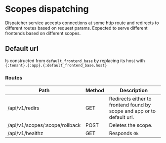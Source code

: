# Scopes dispatching

Dispatcher service accepts connections at some http route and redirects to different routes based on request params.
Expected to serve different frontends based on different scopes.

## Default url

Is constructed from `default_frontend_base` by replacing its host with `{:tenant}.{:app}.{:default_frontend_base.host}`

### Routes
Path                                  | Method  | Description
------------------------------------- | ------- | ------------------
/api/v1/redirs                        | GET     | Redirects either to frontend found by scope and app or to default url.
/api/v1/scopes/:scope/rollback        | POST    | Deletes the scope.
/api/v1/healthz                       | GET     | Responds `Ok`
